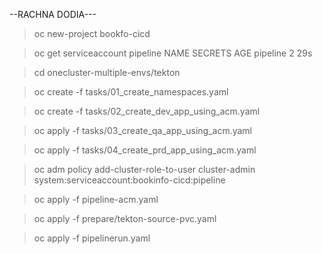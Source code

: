 --RACHNA DODIA---
> oc new-project bookfo-cicd

>  oc get serviceaccount pipeline
NAME       SECRETS   AGE
pipeline   2         29s

> cd onecluster-multiple-envs/tekton

> oc create -f tasks/01_create_namespaces.yaml

> oc create -f tasks/02_create_dev_app_using_acm.yaml

> oc apply -f tasks/03_create_qa_app_using_acm.yaml

> oc apply -f tasks/04_create_prd_app_using_acm.yaml

> oc adm policy add-cluster-role-to-user cluster-admin system:serviceaccount:bookinfo-cicd:pipeline

> oc apply -f pipeline-acm.yaml

> oc apply -f prepare/tekton-source-pvc.yaml

> oc apply -f pipelinerun.yaml
